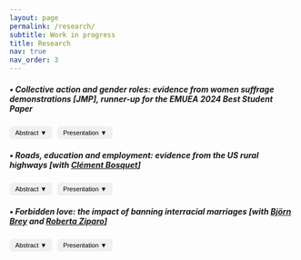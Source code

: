 ```yaml
---
layout: page
permalink: /research/
subtitle: Work in progress
title: Research
nav: true
nav_order: 3
---
```

##### **• Collective action and gender roles: evidence from women suffrage demonstrations** [JMP], runner-up for the EMUEA 2024 Best Student Paper

<button onclick="toggleContent('abstract1')" 
        style="padding: 5px 10px; font-size: 0.8em; border: none; outline: none; 
               background-color: #f0f0f0; border-radius: 5px; cursor: pointer; 
               transition: background-color 0.3s, transform 0.2s;">
    Abstract <span id="arrow-abstract1" class="arrow" style="font-size: inherit;">▼</span>
</button>
<button onclick="toggleContent('presentation1')" 
        style="padding: 5px 10px; font-size: 0.8em; margin-left: 5px; border: none; outline: none; 
               background-color: #f0f0f0; border-radius: 5px; cursor: pointer; 
               transition: background-color 0.3s, transform 0.2s;">
    Presentation <span id="arrow-presentation1" class="arrow">▼</span>
</button>

<div id="abstract1" style="display: none;">
    <p><p style="font-size: 0.85em; text-align: justify;"> Abstract: Can collective action drive transformations in social roles and attitudes? I study the effect of local exposure to women's suffrage protests in the early 20th century in the US on different indicators of gender roles. Enfranchisement was anticipated to enhance women's awareness, leading to a critical reevaluation of more traditional family structures, according to suffrage movement leaders. This study investigates whether raising awareness about one's rights, alongside obtaining them, can foster social transformations. I study cross-county marches organized between 1912 and 1914 by a group of activists to ask women's right to vote. I build a novel historical database using local newspaper archives to map the itinerary of the marches. Then, using individual-level data from US censuses (1880-1920), I compare individual outcomes in localities along the suffragettes' paths with those along roads of similar importance in the same state, both before and after the marches. Results suggest that exposure to suffragette demonstrations led to significant changes, including (i) an increase in young women's university enrollment rates, (ii) a decline in fertility among married women, and (iii) an increase in school enrollment for teenage girls in small families. Additionally, evidence from newspaper coverage suggests that women were likely exposed to suffragette ideas beyond the marches due to the relative growing interest in the topic in the towns treated in the following years, as evidenced by newspaper mentions of suffrage-related activities. </p></p>
</div>
<div id="presentation1" style="display: none;">
    <p><p style="font-size: 0.85em; text-align: justify;"> Presentations:  Yale–UB HPE Workshop, European meeting of the UEA, XVI COSME Gender Economics Workshop, EEAYE, EHS, IMERA-AMSE Workshop in Gender inequalities, Development Reading Group at Boston University, Graduate Workshop in Economic History at Harvard University, World Cliometrics Conference, LAGV, AFSE, FRESH Workshop, IRES Lunch Seminar and Lewis Lab Graduate Student Workshop.</p></p>
</div>

##### **• Roads, education and employment: evidence from the US rural highways** [with [Clément Bosquet](https://sites.google.com/site/clementbosquet/)]

<button onclick="toggleContent('abstract2')" 
        style="padding: 5px 10px; font-size: 0.8em; border: none; outline: none; 
               background-color: #f0f0f0; border-radius: 5px; cursor: pointer; 
               transition: background-color 0.3s, transform 0.2s;">
    Abstract <span id="arrow-abstract1" class="arrow" style="font-size: inherit;">▼</span>
</button>
<button onclick="toggleContent('presentation2')" 
        style="padding: 5px 10px; font-size: 0.8em; margin-left: 5px; border: none; outline: none; 
               background-color: #f0f0f0; border-radius: 5px; cursor: pointer; 
               transition: background-color 0.3s, transform 0.2s;">
    Presentation <span id="arrow-presentation1" class="arrow">▼</span>
</button>

<div id="abstract2" style="display: none;">
    <p><p style="font-size: 0.85em; text-align: justify;"> Abstract: We study the employment responses of teenagers to changes in local economic opportunities induced by improvements in transport infrastructure, and the potential consequences for education and longer-term life trajectories. We exploit the timeline of US highway construction in the mid-20th century and combine US Census data from 1940 to 1980 with historical records on highway locations and opening times. Employing an established instrumental variable to account for the non-random placement of highways combined with a difference-in-differences strategy, we find that road connectivity increases participation in the labor market. This effect is primarily driven
by teenage boys starting to work as (unpaid family) farm laborers in the agricultural sector, whose employment share has declined at a slower rate in connected counties. Finally, although evidence suggests no significant short-term impact on educational enrollment, further investigation indicates that the employment effects of early connection to the highway network persist into adulthood and are associated with a lower level of welfare.</p> </p>
</div>
<div id="presentation2" style="display: none;">
    <p><p style="font-size: 0.85em; text-align: justify;"> Presentations: RES & SES Annual Conference, European Winter Meeting of the Econometric Society, Decentralized Mobility and Electricity Working Group Seminar, North American meeting of the UEA, EALE, JMA, European meeting of the UEA, RGS and ADRES.</p> </p>
</div>

##### **• Forbidden love: the impact of banning interracial marriages** [with [Björn Brey](https://sites.google.com/view/bjoernbrey/home) and [Roberta Ziparo](https://sites.google.com/site/rziparo/)]

<button onclick="toggleContent('abstract3')" 
        style="padding: 5px 10px; font-size: 0.8em; border: none; outline: none; 
               background-color: #f0f0f0; border-radius: 5px; cursor: pointer; 
               transition: background-color 0.3s, transform 0.2s;">
    Abstract <span id="arrow-abstract1" class="arrow" style="font-size: inherit;">▼</span>
</button>
<button onclick="toggleContent('presentation3')" 
        style="padding: 5px 10px; font-size: 0.8em; margin-left: 5px; border: none; outline: none; 
               background-color: #f0f0f0; border-radius: 5px; cursor: pointer; 
               transition: background-color 0.3s, transform 0.2s;">
    Presentation <span id="arrow-presentation1" class="arrow">▼</span>
</button>

<div id="abstract3" style="display: none;">
    <p><p style="font-size: 0.85em; text-align: justify;"> Abstract: Following the Civil War, miscegenation laws were introduced across the United States. These laws declared interracial marriages "prohibited and void, "making them a cornerstone policy of segregation. According to Cox (1960), the primary motive behind the adoption of these laws was to prevent Black Americans from climbing the social ladder. Thus, by exploiting the staggered adoption of these laws across states, we test the hypothesis that their adoption contributed to maintaining the economic disparities between racial groups, inherited from slavery. To do so, we combine information on state-level miscegenation laws with individual data from the US censuses (1870-1940) and implement a generalized difference-in-differences strategy. Our results indicate that the laws increased the probability of Black Americans being employed as farmworkers by approximately 3%, and decreased the likelihood of being farm managers by 53%. These findings suggest that the implementation of miscegenation laws contributed to maintaining an exploitative agricultural system. Our results are robust to testing for pre-trends and implementing advanced staggered difference-in-differences techniques.</p></p>
</div>
<div id="presentation3" style="display: none;">
    <p><p style="font-size: 0.85em; text-align: justify;"> Presentations: EHA, AMSE PhD Seminar and EHS.</p></p>
</div>

<script>
function toggleContent(contentId) {
    var content = document.getElementById(contentId);
    var arrow = document.getElementById('arrow-' + contentId);
    if (content.style.display === "none") {
        content.style.display = "block";
        arrow.textContent = "▲";
    } else {
        content.style.display = "none";
        arrow.textContent = "▼";
    }
}
</script>
